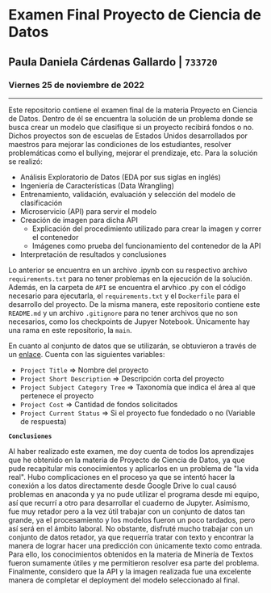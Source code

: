 # Examen Final Proyecto de Ciencia de Datos
## Paula Daniela Cárdenas Gallardo | `733720`
### Viernes 25 de noviembre de 2022
___

Este repositorio contiene el examen final de la materia Proyecto en Ciencia de Datos. Dentro de él se encuentra la solución de un problema donde se busca crear un modelo que clasifique si un proyecto recibirá fondos o no. Dichos proyectos son de escuelas de Estados Unidos desarrollados por maestros para mejorar las condiciones de los estudiantes, resolver problemáticas como el bullying, mejorar el prendizaje, etc.
Para la solución se realizó:
+ Análisis Exploratorio de Datos (EDA por sus siglas en inglés)
+ Ingeniería de Características (Data Wrangling)
+ Entrenamiento, validación, evaluación y selección del modelo de clasificación
+ Microservicio (API) para servir el modelo
+ Creación de imagen para dicha API
  + Explicación del procedimiento utilizado para crear la imagen y correr el contenedor
  + Imágenes como prueba del funcionamiento del contenedor de la API
+ Interpretación de resultados y conclusiones
  
Lo anterior se encuentra en un archivo .ipynb con su respectivo archivo `requirements.txt` para no tener problemas en la ejecución de la solución. Además, en la carpeta de `API` se encuentra el arvhico .py con el código necesario para ejecutarla, el `requirements.txt` y el `Dockerfile` para el desarrollo del proyecto. De la misma manera, este repositorio contiene este `README.md` y un archivo `.gitignore` para no tener archivos que no son necesarios, como los checkpoints de Jupyer Notebook. Únicamente hay una rama en este repositorio, la `main`.

En cuanto al conjunto de datos que se utilizarán, se obtuvieron a través de un [enlace](https://drive.google.com/file/d/1sQ7Fw0tO9GV-qnErJTQEbnqAACcPc18Q/view). Cuenta con las siguientes variables:
+ `Project Title` $\Rightarrow$ Nombre del proyecto
+ `Project Short Description` $\Rightarrow$ Descripción corta del proyecto
+ `Project Subject Category Tree` $\Rightarrow$ Taxonomía que indica el área al que pertenece el proyecto
+ `Project Cost` $\Rightarrow$ Cantidad de fondos solicitados
+ `Project Current Status` $\Rightarrow$ Si el proyecto fue fondedado o no (Variable de respuesta)

**`Conclusiones`**

Al haber realizado este examen, me doy cuenta de todos los aprendizajes que he obtenido en la materia de Proyecto de Ciencia de Datos, ya que pude recapitular mis conocimientos y aplicarlos en un problema de "la vida real". Hubo complicaciones en el proceso ya que se intentó hacer la conexión a los datos directamente desde Google Drive lo cual causó problemas en anaconda y ya no pude utilizar el programa desde mi equipo, así que recurrí a otro para desarrollar el cuaderno de Jupyter. Asimismo, fue muy retador pero a la vez útil trabajar con un conjunto de datos tan grande, ya el procesamiento y los modelos fueron un poco tardados, pero así será en el ámbito laboral. No obstante, disfruté mucho trabajar con un conjunto de datos retador, ya que requerría tratar con texto y encontrar la manera de lograr hacer una predicción con únicamente texto como entrada. Para ello, los conocimientos obtenidos en la materia de Minería de Textos fueron sumamente útiles y me permitieron resolver esa parte del problema. Finalmente, considero que la API y la imagen realizada fue una excelente manera de completar el deployment del modelo seleccionado al final. 

